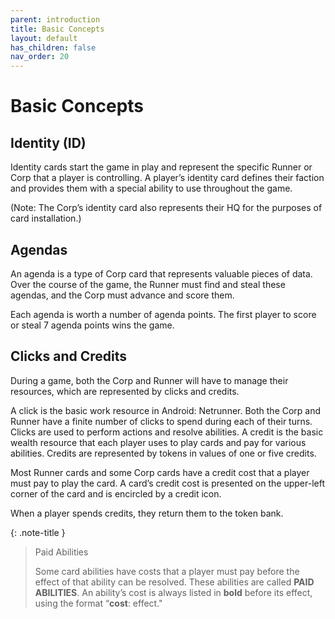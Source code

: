 ```yaml
---
parent: introduction
title: Basic Concepts
layout: default
has_children: false
nav_order: 20
---
```

# Basic Concepts

## Identity (ID)
Identity cards start the game in play and represent the specific Runner or Corp that a player is controlling. A player’s identity card defines their faction and provides them with a special ability to use throughout the game.

(Note: The Corp’s identity card also represents their HQ for the purposes of card installation.)

## Agendas
An agenda is a type of Corp card that represents valuable pieces of data. Over the course of the game, the Runner must find and steal these agendas, and the Corp must advance and score them.

Each agenda is worth a number of agenda points. The first player to score or steal 7 agenda points wins the game.

## Clicks and Credits
During a game, both the Corp and Runner will have to manage their resources, which are represented by clicks and credits.

A click is the basic work resource in Android: Netrunner. Both the Corp and Runner have a finite number of clicks to spend during each of their turns. Clicks are used to perform actions and resolve abilities. A credit is the basic wealth resource that each player uses to
play cards and pay for various abilities. Credits are represented by tokens in values of one or five credits.

Most Runner cards and some Corp cards have a credit cost that a player must pay to play the card. A card’s credit cost is presented on
the upper-left corner of the card and is encircled by a credit icon.

When a player spends credits, they return them to the token bank.

{: .note-title }
> Paid Abilities
>
> Some card abilities have costs that a player must pay before the effect of that ability can be resolved. These abilities are called **PAID ABILITIES**. An ability’s cost is always listed in **bold** before its effect, using the format “**cost**: effect."
